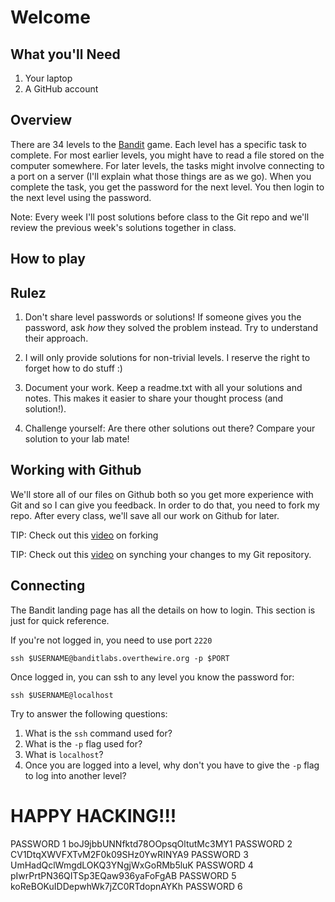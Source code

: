 # Welcome

## What you'll Need

1. Your laptop
2. A GitHub account

## Overview

There are 34 levels to the [Bandit](http://overthewire.org/wargames/bandit/)
game. Each level has a specific task to complete. For most earlier levels,
you might have to read a file stored on the computer somewhere. For later
levels, the tasks might involve connecting to a port on a server (I'll
explain what those things are as we go). When you complete the task, you get
the password for the next level. You then login to the next level using the
password.

Note: Every week I'll post solutions before class to the Git repo and we'll review
the previous week's solutions together in class.

## How to play

## Rulez

1. Don't share level passwords or solutions! If someone gives you the
password, ask *how* they solved the problem instead. Try to understand their
approach.

2. I will only provide solutions for non-trivial levels. I reserve the right
to forget how to do stuff :)

3. Document your work. Keep a readme.txt with all your solutions and notes.
This makes it easier to share your thought process (and solution!).

4. Challenge yourself: Are there other solutions out there? Compare your
solution to your lab mate!

## Working with Github

We'll store all of our files on Github both so you get more experience with
Git and so I can give you feedback. In order to do that, you need to fork my
repo. After every class, we'll save all our work on Github for later.

TIP: Check out this [video](https://www.youtube.com/watch?v=f5grYMXbAV0) on
forking

TIP: Check out this [video](https://www.youtube.com/watch?v=-zvHQXnBO6c) on
synching your changes to my Git repository.

## Connecting

The Bandit landing page has all the details on how to login. This section is
just for quick reference.

If you're not logged in, you need to use port `2220`

`ssh $USERNAME@banditlabs.overthewire.org -p $PORT`

Once logged in, you can ssh to any level you know the password for:

`ssh $USERNAME@localhost`

Try to answer the following questions:

1. What is the `ssh` command used for?
2. What is the `-p` flag used for?
3. What is `localhost`?
4. Once you are logged into a level, why don't you have to give the `-p` flag to log into another level?

# HAPPY HACKING!!!
PASSWORD 1 boJ9jbbUNNfktd78OOpsqOltutMc3MY1
PASSWORD 2 CV1DtqXWVFXTvM2F0k09SHz0YwRINYA9
PASSWORD 3 UmHadQclWmgdLOKQ3YNgjWxGoRMb5luK
PASSWORD 4 pIwrPrtPN36QITSp3EQaw936yaFoFgAB
PASSWORD 5 koReBOKuIDDepwhWk7jZC0RTdopnAYKh
PASSWORD 6 
